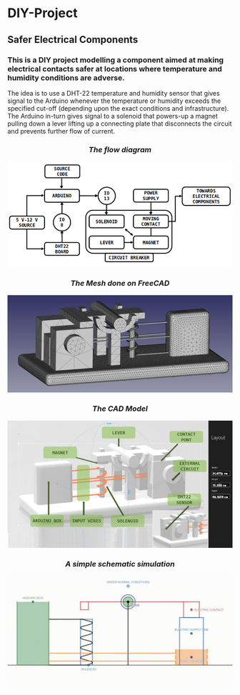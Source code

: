 # DIY-Project
## Safer Electrical Components
### This is a DIY project modelling a component aimed at making electrical contacts safer at locations where temperature and humidity conditions are adverse.
The idea is to use a DHT-22 temperature and humidity sensor that gives signal to the Arduino whenever the temperature or humidity exceeds the specified cut-off (depending upon the exact conditions and infrastructure). The Arduino in-turn gives signal to a solenoid that powers-up a magnet pulling down a lever lifting up a connecting plate that disconnects the circuit and prevents further flow of current.

<center><i><h3>
The flow diagram
    </h3></i> <img src="flow.png"></center>
  
<center><i><h3>
The Mesh done on FreeCAD
    </h3></i> <img src="MESH1.jpg"></center>
   
<center><i><h3>
The CAD Model
    </h3></i> <img src="pic_of_model.png"></center>

<center><i><h3>
A simple schematic simulation
    </h3></i> <img src="simulation_Trim.gif">
</center>

